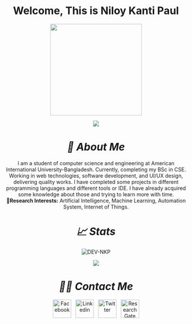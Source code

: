 <h1 align="center">Welcome, This is Niloy Kanti Paul </h1>
<p align="center">
  <kbd>
  <img src="https://media.giphy.com/media/v1.Y2lkPTc5MGI3NjExNzVjZmVkMzMwYTdhY2QyOWJjZDcxMmRkMzkzYjNkNTFkYTRmNzdmYyZjdD1n/26DoiqmYcxgFICb3G/giphy-downsized.gif" height="250" width="250"/>
</kbd>
</p>
<p align="center">
<img src="https://komarev.com/ghpvc/?username=dev-nkp" />
</p>


***<h1 align="center">🎲 About Me</h1>***
  <p align="center">
  I am a student of computer science and engineering at American International University-Bangladesh. Currently, completing my BSc in CSE. Working in web technologies,   software development, and UI/UX design, delivering quality works.
  I have completed some projects in different programming languages and different tools or IDE. I have already acquired some knowledge about those and trying to learn more with time.<br>
  <b>🔎Research Interests:</b> Artificial Intelligence, Machine Learning, Automation System, Internet of Things.
  </p>

  
  
***<h1 align="center">📈 Stats</h1>***
  <p align="center"><img src="https://github-readme-stats.vercel.app/api?username=dev-nkp&show_icons=true&locale=en&theme=dracula" alt="DEV-NKP"/></p>

  <p align="center"><img src="https://github-readme-stats.vercel.app/api/top-langs/?username=dev-nkp&layout=compact&theme=dracula"/></p>
  
  
  ***<h1 align="center">👨‍💻 Contact Me</h1>***
  <p align="center">
  <a href="https://www.facebook.com/niloypaul.nkp" target="_blank"><img src="https://upload.wikimedia.org/wikipedia/commons/5/51/Facebook_f_logo_%282019%29.svg" alt="Facebook" width="50" height="50"/></a>
  &nbsp;
  <a href="https://www.linkedin.com/in/niloy-kanti-paul-5543181ab/" target="_blank"><img src="https://upload.wikimedia.org/wikipedia/commons/c/ce/Linkedin_circle.svg" alt="Linkedin" width="50" height="50"/></a>
  &nbsp;
  <a href="https://twitter.com/Niloy_Paul_" target="_blank"><img src="https://upload.wikimedia.org/wikipedia/commons/3/39/Logo_of_Twitter%2C_Inc..svg" alt="Twitter" width="50" height="50"/></a>
  &nbsp;
  <a href="https://www.researchgate.net/profile/Niloy-Paul-2" target="_blank"><img src="https://upload.wikimedia.org/wikipedia/commons/5/5e/ResearchGate_icon_SVG.svg" alt="ResearchGate" width="50" height="50"/></a>
  </p>
